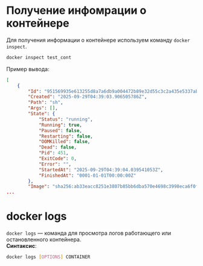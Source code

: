 # Получение инфомрации о контейнере

Для получения информации о контейнере используем команду `docker inspect`.  
```bash
docker inspect test_cont
```
Пример вывода:  
```json
[
    {
        "Id": "951569935e613255d8a7a6db9a004472b89e32d55c3c2a435e5337abf4bb5249",
        "Created": "2025-09-29T04:39:03.906505786Z",
        "Path": "sh",
        "Args": [],
        "State": {
            "Status": "running",
            "Running": true,
            "Paused": false,
            "Restarting": false,
            "OOMKilled": false,
            "Dead": false,
            "Pid": 451,
            "ExitCode": 0,
            "Error": "",
            "StartedAt": "2025-09-29T04:39:04.039541053Z",
            "FinishedAt": "0001-01-01T00:00:00Z"
        },
        "Image": "sha256:ab33eacc8251e3807b85bb6dba570e4698c3998eca6f0fc2ccb60575a563ea74",
...
```


# docker logs
`docker logs` — команда для просмотра логов работающего или остановленного контейнера.  
**Синтаксис**:  
```bash
docker logs [OPTIONS] CONTAINER
```
